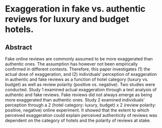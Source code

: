 # Exaggeration in fake vs. authentic reviews for luxury and budget hotels.


## Abstract

Fake online reviews are commonly assumed to be more exaggerated than authentic ones. The assumption has however not been empirically confirmed in different contexts. Therefore, this paper investigates (1) the actual dose of exaggeration, and (2) individuals’ perception of exaggeration in authentic and fake reviews as a function of hotel category (luxury vs. budget) as well as review polarity (positive vs. negative). Two studies were conducted. Study 1 examined actual exaggeration through a text analysis of authentic and fake reviews. Fake reviews did not always emerge as being more exaggerated than authentic ones. Study 2 examined individuals’ perception through a 2 (hotel category: luxury, budget) x 2 (review polarity: positive, negative) online experiment. It showed that the extent to which perceived exaggeration could explain perceived authenticity of reviews was dependent on the category of hotels and the polarity of reviews at stake.

